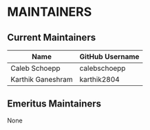 # MAINTAINERS

## Current Maintainers

| Name | GitHub Username |
| --- | --- |
| Caleb Schoepp | calebschoepp |
| Karthik Ganeshram | karthik2804 |

## Emeritus Maintainers

None
